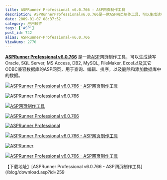 ```yaml
---
title: ASPRunner Professional v6.0.766 - ASP网页制作工具
description: ASPRunnerProfessionalv6.0.766是一款ASP网页制作工具，可以生成读写Oracle,SQLServer,MSAccess,DB2,MySQL,FileMaker,Excel以及其它ODBC兼容数据库的ASP网页，用于查询、编辑、排序，以及删除和添加数据库中的数据。
date: 2009-01-07 08:37:52
category: 应用软件
tags: ['ASP']
post_id: 742
alias: ASPRunner-Professional-v6.0.766
ViewNums: 2770
---
```


[**ASPRunner Professional v6.0.766**](/blog/asprunner-professional-v60766) 是一款[ASP](/tags/ASP)网页制作工具，可以生成读写Oracle, SQL Server, MS Access, DB2, MySQL, FileMaker, Excel以及其它ODBC兼容数据库的ASP网页，用于查询、编辑、排序，以及删除和添加数据库中的数据。

[![ASPRunner Professional v6.0.766 - ASP网页制作工具](http://www.xlinesoft.com/asprunnerpro/images/screenshot1.gif)](/blog/asprunner-professional-v60766)

[![ASPRunner Professional v6.0.766](http://www.xlinesoft.com/asprunnerpro/images/screenshot2.gif)](/blog/asprunner-professional-v60766)

[![ASP网页制作工具](http://www.xlinesoft.com/asprunnerpro/images/screenshot3.gif)](/blog/asprunner-professional-v60766)

[![ASPRunner Professional v6.0.766](http://www.xlinesoft.com/asprunnerpro/images/screenshot4.gif)](/blog/asprunner-professional-v60766)

[![ASPRunner Professional](http://www.xlinesoft.com/asprunnerpro/images/screenshot5.gif)](/blog/asprunner-professional-v60766)

[![ASPRunner Professional v6.0.766 - ASP网页制作工具](http://www.xlinesoft.com/asprunnerpro/images/screenshot6.gif)](/blog/asprunner-professional-v60766)

[![ASPRunner](http://www.xlinesoft.com/asprunnerpro/images/screenshot7.gif)](/blog/asprunner-professional-v60766)

[![ASPRunner Professional v6.0.766 - ASP网页制作工具](http://www.xlinesoft.com/asprunnerpro/images/screenshot8.gif)](/blog/asprunner-professional-v60766)

【下载地址】[ASPRunner Professional v6.0.766 - ASP网页制作工具](/blog/download.asp?id=259


